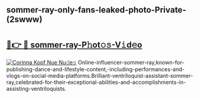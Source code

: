 ## sommer-ray-only-fans​-leaked-photo​-Private-(2swww)


# <h2><a href="https://mediaupload.pro?title=sommer-ray&ref=git">🔗👉 🔴 sommer-ray-P𝚑ot𝚘𝚜-V𝚒d𝚎o</a></h2>

[![Corinna Kopf Nue Nu𝚍e𝚜](https://i.imgur.com/0qMVB7G.gif)](https://mediaupload.pro?title=sommer-ray&ref=git)
Online-influencer-sommer-ray,known-for-publishing-dance-and-lifestyle-content,-including-performances-and-vlogs-on-social-media-platforms.Brilliant-ventriloquist-assistant-sommer-ray,celebrated-for-their-exceptional-abilities-and-accomplishments-in-assisting-ventriloquists.  